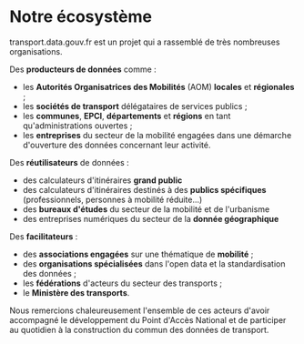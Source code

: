 # Notre écosystème

transport.data.gouv.fr est un projet qui a rassemblé de très nombreuses organisations.&#x20;

Des **producteurs de données** comme :

* les **Autorités Organisatrices des Mobilités** (AOM) **locales** et **régionales** ;&#x20;
* les **sociétés de transport** délégataires de services publics ;
* les **communes**, **EPCI**, **départements** et **régions** en tant qu'administrations ouvertes ;
* les **entreprises** du secteur de la mobilité engagées dans une démarche d'ouverture des données concernant leur activité.

Des **réutilisateurs** de données :

* des calculateurs d'itinéraires **grand public**
* des calculateurs d'itinéraires destinés à des **publics spécifiques** (professionnels, personnes à mobilité réduite...)
* des **bureaux d'études** du secteur de la mobilité et de l'urbanisme
* des entreprises numériques du secteur de la **donnée géographique**&#x20;

Des **facilitateurs** :&#x20;

* des **associations engagées** sur une thématique de **mobilité** ;
* des **organisations spécialisées** dans l'open data et la standardisation des données ;
* les **fédérations** d'acteurs du secteur des transports ;
* le **Ministère des transports**.&#x20;

Nous remercions chaleureusement l'ensemble de ces acteurs d'avoir accompagné le développement du Point d'Accès National et de participer au quotidien à la construction du commun des données de transport.

